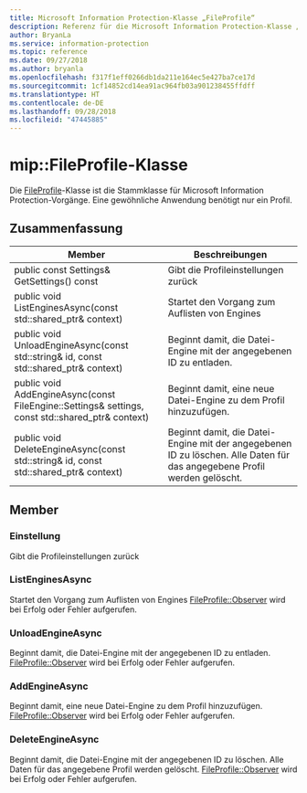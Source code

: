 ```yaml
---
title: Microsoft Information Protection-Klasse „FileProfile“
description: Referenz für die Microsoft Information Protection-Klasse „FileProfile“
author: BryanLa
ms.service: information-protection
ms.topic: reference
ms.date: 09/27/2018
ms.author: bryanla
ms.openlocfilehash: f317f1eff0266db1da211e164ec5e427ba7ce17d
ms.sourcegitcommit: 1cf14852cd14ea91ac964fb03a901238455ffdff
ms.translationtype: HT
ms.contentlocale: de-DE
ms.lasthandoff: 09/28/2018
ms.locfileid: "47445885"
---
```

# <a name="class-mipfileprofile"></a>mip::FileProfile-Klasse 
Die [FileProfile](class_mip_fileprofile.md)-Klasse ist die Stammklasse für Microsoft Information Protection-Vorgänge.
Eine gewöhnliche Anwendung benötigt nur ein Profil.
  
## <a name="summary"></a>Zusammenfassung
 Member                        | Beschreibungen                                
--------------------------------|---------------------------------------------
 public const Settings& GetSettings() const  |  Gibt die Profileinstellungen zurück
public void ListEnginesAsync(const std::shared_ptr<void>& context)  |  Startet den Vorgang zum Auflisten von Engines
public void UnloadEngineAsync(const std::string& id, const std::shared_ptr<void>& context)  |  Beginnt damit, die Datei-Engine mit der angegebenen ID zu entladen.
public void AddEngineAsync(const FileEngine::Settings& settings, const std::shared_ptr<void>& context)  |  Beginnt damit, eine neue Datei-Engine zu dem Profil hinzuzufügen.
public void DeleteEngineAsync(const std::string& id, const std::shared_ptr<void>& context)  |  Beginnt damit, die Datei-Engine mit der angegebenen ID zu löschen. Alle Daten für das angegebene Profil werden gelöscht.
  
## <a name="members"></a>Member
  
### <a name="settings"></a>Einstellung
Gibt die Profileinstellungen zurück
  
### <a name="listenginesasync"></a>ListEnginesAsync
Startet den Vorgang zum Auflisten von Engines
[FileProfile::Observer](class_mip_fileprofile_observer.md) wird bei Erfolg oder Fehler aufgerufen.
  
### <a name="unloadengineasync"></a>UnloadEngineAsync
Beginnt damit, die Datei-Engine mit der angegebenen ID zu entladen.
[FileProfile::Observer](class_mip_fileprofile_observer.md) wird bei Erfolg oder Fehler aufgerufen.
  
### <a name="addengineasync"></a>AddEngineAsync
Beginnt damit, eine neue Datei-Engine zu dem Profil hinzuzufügen.
[FileProfile::Observer](class_mip_fileprofile_observer.md) wird bei Erfolg oder Fehler aufgerufen.
  
### <a name="deleteengineasync"></a>DeleteEngineAsync
Beginnt damit, die Datei-Engine mit der angegebenen ID zu löschen. Alle Daten für das angegebene Profil werden gelöscht.
[FileProfile::Observer](class_mip_fileprofile_observer.md) wird bei Erfolg oder Fehler aufgerufen.
